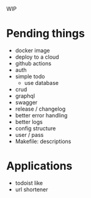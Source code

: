WIP

# Pending things

- docker image
- deploy to a cloud
- github actions
- auth
- simple todo
  - use database
- crud
- graphql
- swagger
- release / changelog
- better error handling
- better logs
- config structure
- user / pass
- Makefile: descriptions


# Applications

- todoist like
- url shortener